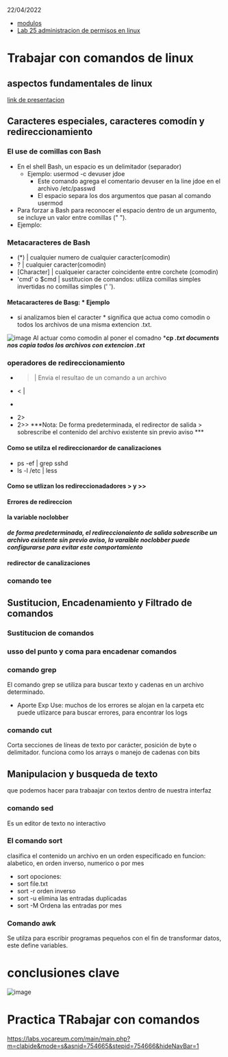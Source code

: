 22/04/2022
- [modulos](https://awsrestart.instructure.com/courses/866/modules/items/385387)
- [Lab 25 administracion de permisos en linux](https://labs.vocareum.com/main/main.php?m=clabide&mode=s&asnid=754621&stepid=754622&hideNavBar=1)
 # Trabajar con comandos de linux
 ## aspectos fundamentales de linux
 
[link de presentacion](https://awsrestart.vitalsource.com/reader/books/LXWORKINGWITHCOMMANDS310ES/pageid/0)

## Caracteres especiales, caracteres comodín y redireccionamiento

### El use de comillas con Bash
- En el shell Bash, un espacio es un delimitador (separador)
  - Ejemplo:  usermod -c devuser jdoe
    - Este comando agrega el comentario devuser en la line jdoe en el archivo /etc/passwd
    - El espacio separa los dos argumentos que pasan al comando usermod 
 - Para forzar a Bash para reconocer el espacio dentro de un argumento, se incluye un valor entre comillas (" ").
  - Ejemplo: 

### Metacaracteres de Bash
- (*) | cualquier numero de cualquier caracter(comodin)
- ? | cualquier caracter(comodin)
- [Character] | cualqueier caracter coincidente entre corchete (comodin)
- 'cmd' o $cmd | sustitucion de comandos: utiliza comillas simples invertidas no comillas simples (' ').

#### Metacaracteres de Basg: * Ejemplo

* si analizamos bien el caracter * significa que actua como comodin o todos los archivos de una misma extencion .txt.

![image](https://user-images.githubusercontent.com/42829215/164753471-07cb99be-079b-48dd-86c9-855eb6819e02.png)
Al actuar como comodin al poner el comadno ***cp *.txt documents nos copia todos los archivos con extencion .txt***



### operadores de redireccionamiento 
- >   | Envia el resultao de un comando a un archivo
- <   | 
- >>
- 2>
- 2>>
***Nota: De forma predeterminada, el redirector de salida > sobrescribe el contenido del archivo existente sin previo aviso *** 

#### Como se utilza el redireccionardor de canalizaciones
- ps -ef | grep sshd
- ls -l /etc | less
#### Como se utlizan los redireccionadadores  > y >> 


#### Errores de redireccion

#### la variable noclobber
***de forma predeterminada, el redireccionaiento de salida sobrescribe un archivo existente sin previo aviso, la varaible noclobber puede configurarse para evitar este
comportamiento***

#### redirector de canalizaciones

### comando tee

## Sustitucion, Encadenamiento y Filtrado de comandos
### Sustitucion de comandos

### usso del punto y coma para encadenar comandos 
### comando grep
El comando grep se utiliza para buscar texto y cadenas en un archivo determinado.

- Aporte Exp Use: muchos de los errores se alojan en la carpeta etc puede utlizarce para buscar errores, para encontrar los logs 
### comando cut
Corta secciones de líneas de texto por carácter, posición de byte o delimitador.
funciona como los arrays o manejo de cadenas con bits

## Manipulacion y busqueda de texto
que podemos hacer para trabaajar con textos dentro de nuestra interfaz
### comando sed 
Es un editor de texto no interactivo
### El comando sort
clasifica el contenido un archivo en un orden especificado en funcion: alabetico, en orden inverso, numerico o por mes
  - sort opociones:
  - sort  file.txt
  - sort -r   orden inverso
  - sort -u   elimina las entradas duplicadas
  - sort -M   Ordena las entradas por mes

### Comando awk
Se utilza para escribir programas pequeños con el fin de transformar datos, este define variables.

# conclusiones clave
![image](https://user-images.githubusercontent.com/42829215/164765378-832d73ce-933b-4102-b999-d051c8e120e3.png)


# Practica TRabajar con comandos
https://labs.vocareum.com/main/main.php?m=clabide&mode=s&asnid=754665&stepid=754666&hideNavBar=1
